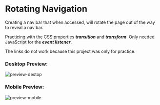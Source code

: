 # Rotating Navigation

Creating a nav bar that when accessed, will rotate the page out of the way to reveal a nav bar. 

Practicing with the CSS properties ***transition*** and ***transform***. Only needed JavaScript for the ***event listener***. 

The links do not work because this project was only for practice. 

### Desktop Preview:

![preview-destop](https://github.com/paulcostanza/Rotating-Navigation/blob/main/web%20app%20demos/Rotating%20Nav%20Video%20One.gif)

### Mobile Preview:

![preview-mobile](https://github.com/paulcostanza/Rotating-Navigation/blob/main/web%20app%20demos/Rotating%20Nav%20Video%20Two.gif)
